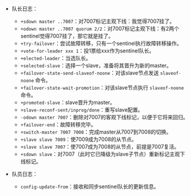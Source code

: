 - 队长日志：
    - `+sdown master ..7007`：对7007标记主观下线：我觉得7007挂了。
    - `+odown master ..7007 quorum 2/2`：对7007标记主观下线：有2两个sentinel觉得7007挂了，那它就是挂了。
    - `+try-failover`：尝试故障转移，只有一个sentinel执行故障转移操作。
    - `+vote-for-leader xxx 1`：投1票给xxx作为sentinel队长。
    - `+elected-leader`：当选队长。
    - `+selected-slave`：选择一个slave，准备将其晋升为新的master。
    - `+failover-state-send-slaveof-noone`：对该slave节点发送 `slaveof-noone` 命令。
    - `+failover-state-wait-promotion`：对该slave节点执行 `slaveof-noone` 命令。
    - `+promoted-slave`：slave晋升为master。
    - `+slave-reconf-sent/inprog/done`：重写slave配置。
    - `-odown master 7007`：删除对7007的客观下线标记，以便于它将来回归。
    - `+failover-end`：故障转移完毕。
    - `+switch-master 7007 7008`：完成master从7007到7008的切换。
    - `+slave slave 7009`：使7009成为7008的从节点。
    - `+slave slave 7007`：使7007成为7008的从节点，前提是7007复活。
    - `+sdown slave`：对7007（此时它已降级为slave子节点）重新标记主观下线标记。

- 队员日志：
    - `config-update-from`：接收和同步sentinel队长的更新信息。